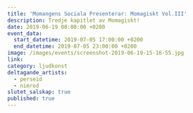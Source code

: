 ```yaml
---
title: 'Momangens Sociala Presenterar: Momagiskt Vol.III'
description: Tredje kapitlet av Momagiskt!
date: 2019-06-19 00:00:00 +0200
event_data:
  start_datetime: 2019-07-05 17:00:00 +0200
  end_datetime: 2019-07-05 23:00:00 +0200
image: /images/events/screenshot-2019-06-19-15-16-55.jpg
link:
category: ljudkonst
deltagande_artists:
  - perseid
  - nimrod
slutet_salskap: true
published: true
---
```



